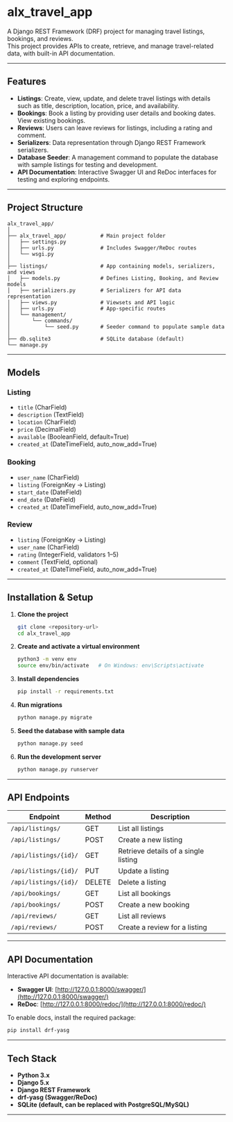 # alx_travel_app

A Django REST Framework (DRF) project for managing travel listings, bookings, and reviews.  
This project provides APIs to create, retrieve, and manage travel-related data, with built-in API documentation.  

---

## Features

- **Listings**: Create, view, update, and delete travel listings with details such as title, description, location, price, and availability.  
- **Bookings**: Book a listing by providing user details and booking dates. View existing bookings.  
- **Reviews**: Users can leave reviews for listings, including a rating and comment.  
- **Serializers**: Data representation through Django REST Framework serializers.  
- **Database Seeder**: A management command to populate the database with sample listings for testing and development.  
- **API Documentation**: Interactive Swagger UI and ReDoc interfaces for testing and exploring endpoints.  

---

## Project Structure

```
alx_travel_app/
│
├── alx_travel_app/           # Main project folder
│   ├── settings.py
│   ├── urls.py               # Includes Swagger/ReDoc routes
│   └── wsgi.py
│
├── listings/                 # App containing models, serializers, and views
│   ├── models.py             # Defines Listing, Booking, and Review models
│   ├── serializers.py        # Serializers for API data representation
│   ├── views.py              # Viewsets and API logic
│   ├── urls.py               # App-specific routes
│   └── management/
│       └── commands/
│           └── seed.py       # Seeder command to populate sample data
│
├── db.sqlite3                # SQLite database (default)
└── manage.py
```

---

## Models

### Listing
- `title` (CharField)  
- `description` (TextField)  
- `location` (CharField)  
- `price` (DecimalField)  
- `available` (BooleanField, default=True)  
- `created_at` (DateTimeField, auto_now_add=True)  

### Booking
- `user_name` (CharField)  
- `listing` (ForeignKey → Listing)  
- `start_date` (DateField)  
- `end_date` (DateField)  
- `created_at` (DateTimeField, auto_now_add=True)  

### Review
- `listing` (ForeignKey → Listing)  
- `user_name` (CharField)  
- `rating` (IntegerField, validators 1–5)  
- `comment` (TextField, optional)  
- `created_at` (DateTimeField, auto_now_add=True)  

---

## Installation & Setup

1. **Clone the project**
   ```bash
   git clone <repository-url>
   cd alx_travel_app
   ```

2. **Create and activate a virtual environment**
   ```bash
   python3 -m venv env
   source env/bin/activate   # On Windows: env\Scripts\activate
   ```

3. **Install dependencies**
   ```bash
   pip install -r requirements.txt
   ```

4. **Run migrations**
   ```bash
   python manage.py migrate
   ```

5. **Seed the database with sample data**
   ```bash
   python manage.py seed
   ```

6. **Run the development server**
   ```bash
   python manage.py runserver
   ```

---

## API Endpoints

| Endpoint                   | Method | Description                             |
|-----------------------------|--------|-----------------------------------------|
| `/api/listings/`           | GET    | List all listings                       |
| `/api/listings/`           | POST   | Create a new listing                    |
| `/api/listings/{id}/`      | GET    | Retrieve details of a single listing    |
| `/api/listings/{id}/`      | PUT    | Update a listing                        |
| `/api/listings/{id}/`      | DELETE | Delete a listing                        |
| `/api/bookings/`           | GET    | List all bookings                       |
| `/api/bookings/`           | POST   | Create a new booking                    |
| `/api/reviews/`            | GET    | List all reviews                        |
| `/api/reviews/`            | POST   | Create a review for a listing           |

---

## API Documentation

Interactive API documentation is available:  

- **Swagger UI**: [http://127.0.0.1:8000/swagger/](http://127.0.0.1:8000/swagger/)  
- **ReDoc**: [http://127.0.0.1:8000/redoc/](http://127.0.0.1:8000/redoc/)  

To enable docs, install the required package:

```bash
pip install drf-yasg
```

---

## Tech Stack

- **Python 3.x**  
- **Django 5.x**  
- **Django REST Framework**  
- **drf-yasg (Swagger/ReDoc)**  
- **SQLite (default, can be replaced with PostgreSQL/MySQL)**  

---
